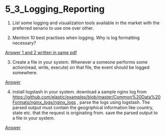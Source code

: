 # 5_3_Logging_Reporting

1. List some logging and visualization tools available in the market with the preferred senario to use one over other.

2. Mention 10 best practises when logging. Why is log formatting necessary?

[Answer 1 and 2 written in same pdf]()


3. Create a file in your system. Whenever a someone performs some action(read, write, execute) on that file, the event should be logged somewhere. 

[Answer]()

4. install logstash in your system. download a sample nginx log from https://github.com/elastic/examples/blob/master/Common%20Data%20Formats/nginx_logs/nginx_logs , parse the logs using logstash. The parsed output must contain the geogriphical information like country, state etc. that the request is originating from. save the parsed output to a file in your system.

[Answer]()
